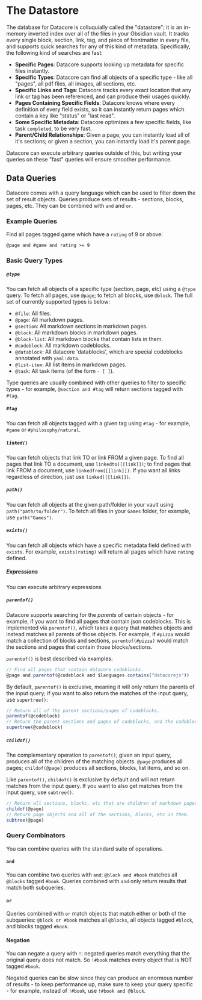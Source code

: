 # The Datastore

The database for Datacore is colluquially called the "datastore"; it is an in-memory inverted index over
all of the files in your Obsidian vault. It tracks every single block, section, link, tag, and piece
of frontmatter in every file, and supports quick searches for any of this kind of metadata. Specifically, the following kind of searches are fast:

- **Specific Pages**: Datacore supports looking up metadata for specific files instantly.
- **Specific Types**: Datacore can find all objects of a specific type - like all "pages", all pdf files, all images, all sections, etc.
- **Specific Links and Tags**: Datacore tracks every exact location that any link or tag has been referenced, and can produce their usages quickly.
- **Pages Containing Specific Fields**: Datacore knows where every definition of every field exists,
so it can instantly return pages which contain a key like "status" or "last read".
- **Some Specific Metadata**: Datacore optimizes a few specific fields, like task `completed`, to be
very fast.
- **Parent/Child Relationships**: Given a page, you can instantly load all of it's sections; or given a section, you can instantly load it's parent page.

Datacore can execute arbitrary queries outside of this, but writing your queries on these "fast" queries
will ensure smoother performance.

## Data Queries

Datacore comes with a query language which can be used to filter down the set of result objects. Queries
produce sets of results - sections, blocks, pages, etc. They can be combined with `and` and `or`.

### Example Queries

Find all pages tagged game which have a `rating` of 9 or above:

```
@page and #game and rating >= 9
```

### Basic Query Types

##### `@type`

You can fetch all objects of a specific type (section, page, etc) using a `@type` query. To fetch
all pages, use `@page`; to fetch all blocks, use `@block`. The full set of currently supported types
is below:

- `@file`: All files.
- `@page`: All markdown pages.
- `@section`: All markdown sections in markdown pages.
- `@block`: All markdown blocks in markdown pages.
- `@block-list`: All markdown blocks that contain lists in them.
- `@codeblock`: All markdown codeblocks.
- `@datablock`: All datacore 'datablocks', which are special codeblocks annotated with `yaml:data`.
- `@list-item`: All list items in markdown pages.
- `@task`: All task items (of the form `- [ ]`).

Type queries are usually combined with other queries to filter to specific types - for example,
`@section and #tag` will return sections tagged with `#tag`.

##### `#tag`

You can fetch all objects tagged with a given tag using `#tag` - for example, `#game` or `#philosophy/natural`. 

##### `linked()`

You can fetch objects that link TO or link FROM a given page. To find all pages that link TO a document,
use `linkedto([[link]])`; to find pages that link FROM a document, use `linkedfrom([[link]])`. If you
want all links regardless of direction, just use `linked([[link]])`.

##### `path()`

You can fetch all objects at the given path/folder in your vault using `path("path/to/folder")`. To
fetch all files in your `Games` folder, for example, use `path("Games")`.

##### `exists()`

You can fetch all objects which have a specific metadata field defined with `exists`. For example,
`exists(rating)` will return all pages which have `rating` defined.

##### Expressions

You can execute arbitrary expressions

##### `parentof()`

Datacore supports searching for the *parents* of certain objects - for example, if you want to find
all pages that contain json codeblocks. This is implemented via `parentof()`, which takes a query that
matches objects and instead matches all parents of those objects. For example, if `#pizza` would match a collection of blocks and sections, `parentof(#pizza)` would match the sections and pages that contain those blocks/sections.

`parentof()` is best described via examples:

```js
// Find all pages that contain datacore codeblocks.
@page and parentof(@codeblock and $languages.contains("datacorejs"))
```

By default, `parentof()` is exclusive, meaning it will only return the parents of the input query; if
you want to also return the matches of the input query, use `supertree()`:

```js
// Return all of the parent sections/pages of codeblocks.
parentof(@codeblock)
// Return the parent sections and pages of codeblocks, and the codeblocks themselves.
supertree(@codeblock)
```

##### `childof()`

The complementary operation to `parentof()`; given an input query, produces all of the children of
the matching objects. `@page` produces all pages; `childof(@page)` produces all sections, blocks, list items, and so on.

Like `parentof()`, `childof()` is exclusive by default and will not return matches from the input query.
If you want to also get matches from the input query, use `subtree()`.

```js
// Return all sections, blocks, etc that are children of markdown pages.
childof(@page)
// Return page objects and all of the sections, blocks, etc in them.
subtree(@page)
```

### Query Combinators

You can combine queries with the standard suite of operations.

#### `and`

You can combine two queries with `and`: `@block and #book` matches all `@blocks` tagged `#book`. Queries
combined with `and` only return results that match both subqueries.

#### `or`

Queries combined with `or` match objects that match either or both of the subqueries: `@block or #book`
matches all `@blocks`, all objects tagged `#block`, and blocks tagged `#book`.

#### Negation

You can negate a query with `!`: negated queries match everything that the original query does not match. So `!#book` matches every object that is NOT tagged `#book`.

Negated queries can be slow since they can produce an enormous number of results - to keep performance
up, make sure to keep your query specific - for example, instead of `!#book`, use `!#book and @block`.